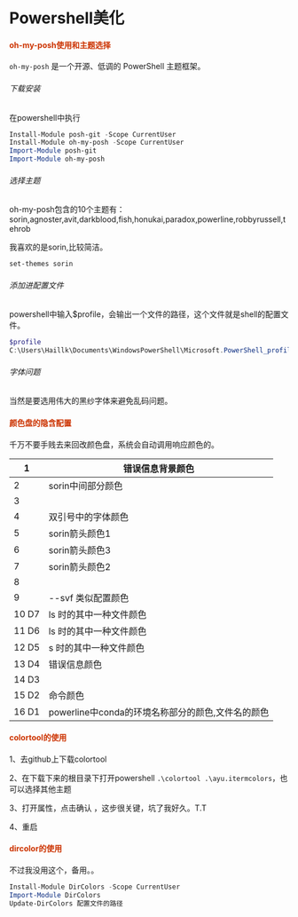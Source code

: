 # Powershell美化



#### <font color=#CC3300>oh-my-posh使用和主题选择</font>

 `oh-my-posh` 是一个开源、低调的 PowerShell 主题框架。

###### 下载安装

在powershell中执行 

```powershell
Install-Module posh-git -Scope CurrentUser
Install-Module oh-my-posh -Scope CurrentUser
Import-Module posh-git 
Import-Module oh-my-posh
```

###### 选择主题

oh-my-posh包含的10个主题有：sorin,agnoster,avit,darkblood,fish,honukai,paradox,powerline,robbyrussell,tehrob

我喜欢的是sorin,比较简洁。

```powershell
set-themes sorin
```



###### 添加进配置文件

powershell中输入$profile，会输出一个文件的路径，这个文件就是shell的配置文件。

```powershell
$profile
C:\Users\Haillk\Documents\WindowsPowerShell\Microsoft.PowerShell_profile.ps1
```

###### 字体问题

当然是要选用伟大的黑纱字体来避免乱码问题。

#### <font color=#CC3300>颜色盘的隐含配置</font>

千万不要手贱去来回改颜色盘，系统会自动调用响应颜色的。

| 1     | 错误信息背景颜色                                  |
| ----- | ------------------------------------------------- |
| 2     | sorin中间部分颜色                                 |
| 3     |                                                   |
| 4     | 双引号中的字体颜色                                |
| 5     | sorin箭头颜色1                                    |
| 6     | sorin箭头颜色3                                    |
| 7     | sorin箭头颜色2                                    |
| 8     |                                                   |
| 9     | --svf 类似配置颜色                                |
| 10 D7 | ls 时的其中一种文件颜色                           |
| 11 D6 | ls 时的其中一种文件颜色                           |
| 12 D5 | s 时的其中一种文件颜色                            |
| 13 D4 | 错误信息颜色                                      |
| 14 D3 |                                                   |
| 15 D2 | 命令颜色                                          |
| 16 D1 | powerline中conda的环境名称部分的颜色,文件名的颜色 |

#### <font color=#CC3300>colortool的使用</font>

1、去github上下载colortool

2、在下载下来的根目录下打开powershell `.\colortool .\ayu.itermcolors`，也可以选择其他主题

3、打开属性，点击确认  ，这步很关键，坑了我好久。T.T

4、重启

#### <font color=#CC3300>dircolor的使用</font>

不过我没用这个，备用。。

```powershell
Install-Module DirColors -Scope CurrentUser
Import-Module DirColors
Update-DirColors 配置文件的路径
```

